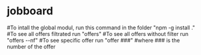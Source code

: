 # jobboard
#To intall the global modul, run this command in the folder 
"npm -g install ."
#To see all offers filtrated run
"offers"
#To see all offers without filter run
"offers --nf"
#To see specific offer run
"offer ###" 
#where ### is the number of the offer